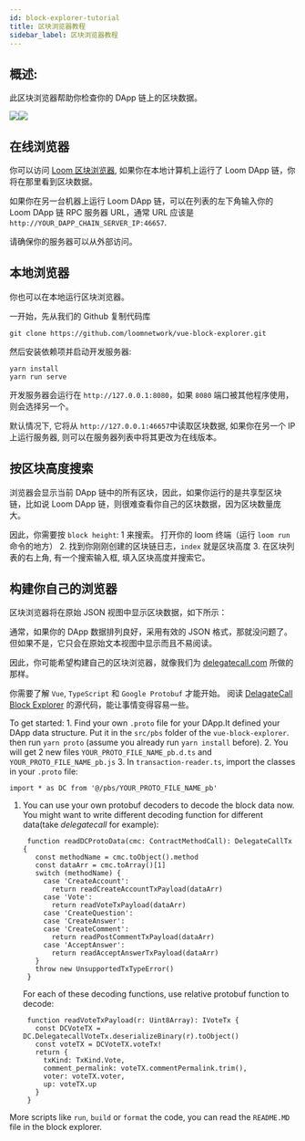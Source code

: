 ```yaml
---
id: block-explorer-tutorial
title: 区块浏览器教程
sidebar_label: 区块浏览器教程
---
```

## 概述:

此区块浏览器帮助你检查你的 DApp 链上的区块数据。

![](/developers/img/block_explorer.png)![](/developers/img/block_explorer_details.png)

## 在线浏览器

你可以访问 [Loom 区块浏览器](https://blockexplorer.loomx.io), 如果你在本地计算机上运行了 Loom DApp 链，你将在那里看到区块数据。

如果你在另一台机器上运行 Loom DApp 链，可以在列表的左下角输入你的 Loom DApp 链 RPC 服务器 URL，通常 URL 应该是`http://YOUR_DAPP_CHAIN_SERVER_IP:46657`.

请确保你的服务器可以从外部访问。

## 本地浏览器

你也可以在本地运行区块浏览器。

一开始，先从我们的 Github 复制代码库

    git clone https://github.com/loomnetwork/vue-block-explorer.git
    

然后安装依赖项并启动开发服务器:

    yarn install
    yarn run serve
    

开发服务器会运行在 `http://127.0.0.1:8080`，如果 `8080` 端口被其他程序使用，则会选择另一个。

默认情况下, 它将从 `http://127.0.0.1:46657`中读取区块数据, 如果你在另一个 IP 上运行服务器, 则可以在服务器列表中将其更改为在线版本。

## 按区块高度搜索

浏览器会显示当前 DApp 链中的所有区块，因此，如果你运行的是共享型区块链，比如说 Loom DApp 链，则很难查看你自己的区块数据，因为区块数量庞大。

因此，你需要按 `block height`: 1 来搜索。 打开你的 loom 终端（运行 `loom run` 命令的地方） 2. 找到你刚刚创建的区块链日志，`index` 就是区块高度 3. 在区块列表的右上角, 有一个搜索输入框, 填入区块高度并搜索它。

## 构建你自己的浏览器

区块浏览器将在原始 JSON 视图中显示区块数据，如下所示：

通常，如果你的 DApp 数据排列良好，采用有效的 JSON 格式，那就没问题了。 但如果不是，它只会在原始文本视图中显示而且不易阅读。

因此，你可能希望构建自己的区块浏览器，就像我们为 [delegatecall.com](http://blockchain.delegatecall.com) 所做的那样。

你需要了解 `Vue`, `TypeScript` 和 `Google Protobuf` 才能开始。 阅读 [DelagateCall Block Explorer](https://github.com/loomnetwork/vue-block-explorer/tree/dc-2) 的源代码，能让事情变得容易一些。

To get started: 1. Find your own `.proto` file for your DApp.It defined your DApp data structure. Put it in the `src/pbs` folder of the `vue-block-explorer`. then run `yarn proto` (assume you already run `yarn install` before). 2. You will get 2 new files `YOUR_PROTO_FILE_NAME_pb.d.ts` and `YOUR_PROTO_FILE_NAME_pb.js` 3. In `transaction-reader.ts`, import the classes in your `.proto` file:

    import * as DC from '@/pbs/YOUR_PROTO_FILE_NAME_pb'
    

1. You can use your own protobuf decoders to decode the block data now. You might want to write different decoding function for different data(take *delegatecall* for example):
    
        function readDCProtoData(cmc: ContractMethodCall): DelegateCallTx {
          const methodName = cmc.toObject().method
          const dataArr = cmc.toArray()[1]
          switch (methodName) {
            case 'CreateAccount':
              return readCreateAccountTxPayload(dataArr)
            case 'Vote':
              return readVoteTxPayload(dataArr)
            case 'CreateQuestion':
            case 'CreateAnswer':
            case 'CreateComment':
              return readPostCommentTxPayload(dataArr)
            case 'AcceptAnswer':
              return readAcceptAnswerTxPayload(dataArr)
          }
          throw new UnsupportedTxTypeError()
        }
        
    
    For each of these decoding functions, use relative protobuf function to decode:
    
        function readVoteTxPayload(r: Uint8Array): IVoteTx {
          const DCVoteTX = DC.DelegatecallVoteTx.deserializeBinary(r).toObject()
          const voteTX = DCVoteTX.voteTx!
          return {
            txKind: TxKind.Vote,
            comment_permalink: voteTX.commentPermalink.trim(),
            voter: voteTX.voter,
            up: voteTX.up
          }
        }
        

More scripts like `run`, `build` or `format` the code, you can read the `README.MD` file in the block explorer.